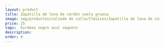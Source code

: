 ```yaml
---
layout: product
title: Zapatilla de lona de cordón suela gruesa
image: img/productos/calzado de calle/Clásicos/Zapatilla de lona de cordón suela gruesa=25= burdeos negro azul vaquero.webp
price: 25
tags:  burdeos negro azul vaquero
description: 
order: 0
---
```


